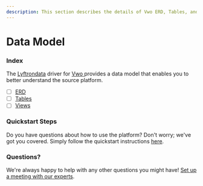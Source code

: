 ```yaml
---
description: This section describes the details of Vwo ERD, Tables, and Views.
---
```


# Data Model

### Index

The  [Lyftrondata](https://www.lyftrondata.com/) driver for [Vwo](https://www.lyftrondata.com/integration/vwo/)[ ](https://www.lyftrondata.com/integration/vwo/)provides a data model that enables you to better understand the source platform.

* [ ] [ERD](../../../marketing-analytics/vwo/data-model/erd.md)
* [ ] [Tables](../../../marketing-analytics/vwo/data-model/tables.md)
* [ ] [Views](../../../marketing-analytics/vwo/data-model/views.md)

### Quickstart Steps

Do you have questions about how to use the platform? Don't worry; we've got you covered. Simply follow the quickstart instructions [here](../../../../quickstart-steps.md).

### Questions? <a href="#questions" id="questions"></a>

We're always happy to help with any other questions you might have! [Set up a meeting with our experts](https://www.lyftrondata.com/book-a-meeting/).

